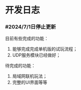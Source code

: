# 开发日志

### **#2024/7/1日停止更新**

目前有些完成的功能：

1. 能够完成完成单机版的试玩流程；
2. UDP服务模块已经做好；

待完成的功能：

1. 局域网联机玩法；
2. 完整的UI界面等等
